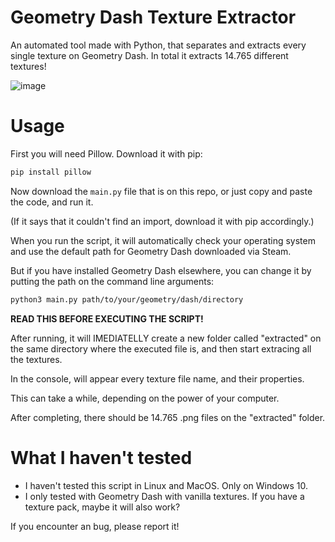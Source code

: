 # Geometry Dash Texture Extractor
An automated tool made with Python, that separates and extracts every single texture on Geometry Dash. In total it extracts 14.765 different textures!

![image](https://cdn.discordapp.com/attachments/667421252423516197/1004492529439342632/unknown.png)

# Usage

First you will need Pillow. Download it with pip:

```sh
pip install pillow
```
Now download the ``main.py`` file that is on this repo, or just copy and paste the code, and run it.

(If it says that it couldn't find an import, download it with pip accordingly.)

When you run the script, it will automatically check your operating system and use the default path for Geometry Dash downloaded via Steam.

But if you have installed Geometry Dash elsewhere, you can change it by putting the path on the command line arguments:

```sh
python3 main.py path/to/your/geometry/dash/directory
```



**READ THIS BEFORE EXECUTING THE SCRIPT!**

After running, it will IMEDIATELLY create a new folder called "extracted" on the same directory where the executed file is, and then start extracing all the textures.

In the console, will appear every texture file name, and their properties.

This can take a while, depending on the power of your computer.

After completing, there should be 14.765 .png files on the "extracted" folder.

# What I haven't tested

- I haven't tested this script in Linux and MacOS. Only on Windows 10.
- I only tested with Geometry Dash with vanilla textures. If you have a texture pack, maybe it will also work?

If you encounter an bug, please report it!
